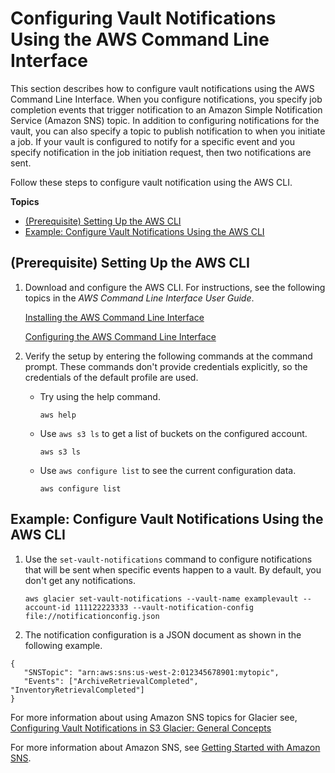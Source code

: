# Configuring Vault Notifications Using the AWS Command Line Interface<a name="configuring-notifications-cli"></a>

This section describes how to configure vault notifications using the AWS Command Line Interface\. When you configure notifications, you specify job completion events that trigger notification to an Amazon Simple Notification Service \(Amazon SNS\) topic\. In addition to configuring notifications for the vault, you can also specify a topic to publish notification to when you initiate a job\. If your vault is configured to notify for a specific event and you specify notification in the job initiation request, then two notifications are sent\. 

Follow these steps to configure vault notification using the AWS CLI\.

**Topics**
+ [\(Prerequisite\) Setting Up the AWS CLI](#Creating-Vaults-CLI-Setup)
+ [Example: Configure Vault Notifications Using the AWS CLI](#Configure-Vault-Notifications-CLI-Implementation)

## \(Prerequisite\) Setting Up the AWS CLI<a name="Creating-Vaults-CLI-Setup"></a>

1. Download and configure the AWS CLI\. For instructions, see the following topics in the *AWS Command Line Interface User Guide*\. 

    [Installing the AWS Command Line Interface](https://docs.aws.amazon.com/cli/latest/userguide/installing.html) 

   [Configuring the AWS Command Line Interface](https://docs.aws.amazon.com/cli/latest/userguide/cli-chap-getting-started.html)

1. Verify the setup by entering the following commands at the command prompt\. These commands don't provide credentials explicitly, so the credentials of the default profile are used\.
   + Try using the help command\.

     ```
     aws help
     ```
   + Use `aws s3 ls` to get a list of buckets on the configured account\.

     ```
     aws s3 ls
     ```
   + Use `aws configure list` to see the current configuration data\.

     ```
     aws configure list
     ```

## Example: Configure Vault Notifications Using the AWS CLI<a name="Configure-Vault-Notifications-CLI-Implementation"></a>

1. Use the `set-vault-notifications` command to configure notifications that will be sent when specific events happen to a vault\. By default, you don't get any notifications\.

   ```
   aws glacier set-vault-notifications --vault-name examplevault --account-id 111122223333 --vault-notification-config file://notificationconfig.json
   ```

1.  The notification configuration is a JSON document as shown in the following example\. 

   ```
   {    
      "SNSTopic": "arn:aws:sns:us-west-2:012345678901:mytopic",    
      "Events": ["ArchiveRetrievalCompleted", "InventoryRetrievalCompleted"] 
   }
   ```

   For more information about using Amazon SNS topics for Glacier see, [Configuring Vault Notifications in S3 Glacier: General Concepts](configuring-notifications.html#configuring-notifications.general)

   For more information about Amazon SNS, see [Getting Started with Amazon SNS](https://docs.aws.amazon.com/sns/latest/gsg/Welcome.html)\.